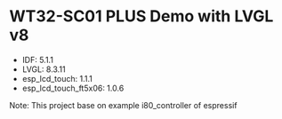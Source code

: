 # WT32-SC01 PLUS Demo with LVGL v8

- IDF:  5.1.1
- LVGL: 8.3.11
- esp_lcd_touch: 1.1.1
- esp_lcd_touch_ft5x06: 1.0.6

Note: This project base on example i80_controller of espressif
